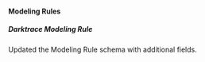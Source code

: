 #### Modeling Rules
##### Darktrace Modeling Rule
Updated the Modeling Rule schema with additional fields.
